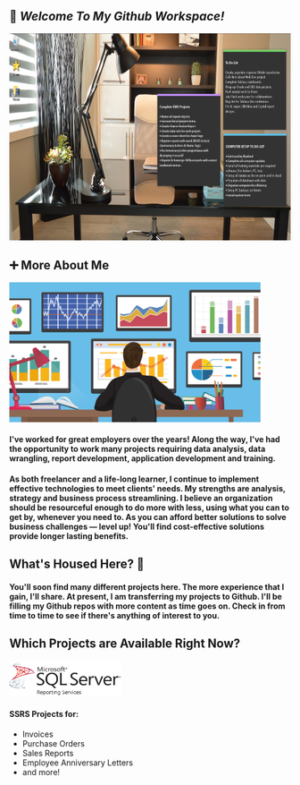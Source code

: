 ## 👋  <em>Welcome To My Github Workspace!</em>
<img src="/assets/images/officework.jpg" width="1000" height="370"/>


## ➕ More About Me
<img src="/assets/images/Analysis.png" width="450" height="250"/>

#### I've worked for great employers over the years! Along the way, I've had the opportunity to work many projects requiring data analysis, data wrangling, report development, application development and training.


#### As both freelancer and a life-long learner, I continue to implement effective technologies to meet clients' needs. My strengths are analysis, strategy and business process streamlining. I believe an organization should be resourceful enough to do more with less, using what you can to get by, whenever you need to. As you can afford better solutions to solve business challenges — level up! You'll find cost-effective solutions provide longer lasting benefits. 


## What's Housed Here?  👀
#### You'll soon find many different projects here. The more experience that I gain, I'll share. At present, I am transferring my projects to Github. I'll be filling my Github repos with more content as time goes on. Check in from time to time to see if there's anything of interest to you.


## Which Projects are Available Right Now?
<img src="/assets/images/SSRS_logo.png" width="200" height="65"/>

#### SSRS Projects for:

- Invoices
- Purchase Orders
- Sales Reports
- Employee Anniversary Letters
- and more!







<!--
**curtild/curtild** is a ✨ _special_ ✨ repository because its `README.md` (this file) appears on your GitHub profile.
<a href="#"><img class="avatar avatar-user" src="https://avatars.githubusercontent.com/u/20559941?s=48&amp;v=4" width="38" height="38" style="border-radius:50%" alt="@curtild"></a> 
Here are some ideas to get you started:

- 🔭 I’m currently working on ...
- 🌱 I’m currently learning ...
- 👯 I’m looking to collaborate on ...
- 🤔 I’m looking for help with ...
- 💬 Ask me about ...
- 📫 How to reach me: ...
- 😄 Pronouns: ...
- ⚡ Fun fact: ...
-->
